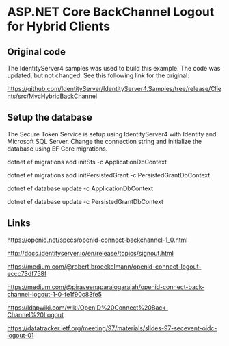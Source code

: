 # ASP.NET Core BackChannel Logout for Hybrid Clients

## Original code

The IdentityServer4 samples was used to build this example. The code was updated, but not changed. See this following link for the original:

https://github.com/IdentityServer/IdentityServer4.Samples/tree/release/Clients/src/MvcHybridBackChannel

## Setup the database

The Secure Token Service is setup using IdentityServer4 with Identity and Microsoft SQL Server. Change the connection string and initialize the database using EF Core migrations. 

dotnet ef migrations add initSts -c ApplicationDbContext

dotnet ef migrations add initPersistedGrant -c PersistedGrantDbContext

dotnet ef database update -c ApplicationDbContext

dotnet ef database update -c PersistedGrantDbContext

## Links

https://openid.net/specs/openid-connect-backchannel-1_0.html

http://docs.identityserver.io/en/release/topics/signout.html

https://medium.com/@robert.broeckelmann/openid-connect-logout-eccc73df758f

https://medium.com/@piraveenaparalogarajah/openid-connect-back-channel-logout-1-0-fe1f90c83fe5

https://ldapwiki.com/wiki/OpenID%20Connect%20Back-Channel%20Logout

https://datatracker.ietf.org/meeting/97/materials/slides-97-secevent-oidc-logout-01